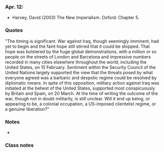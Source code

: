 ### Apr. 12:

- Harvey, David (2003) The New Imperialism. Oxford: Chapter 5.

### Quotes

"The timing is significant. War against Iraq, though seemingly imminent, had yet to begin and the faint hope still stirred that it could be stopped. That hope was bolstered by the huge global demonstrations, with a million or so people on the streets of London and Barcelona and impressive numbers recorded in many cities elsewhere throughout the world, including the United States, on 15 February. Sentiment within the Security Council of the United Nations largely supported the view that the threats posed by what everyone agreed was a barbaric and despotic regime could be resolved by diplomatic means. In spite of this opposition, military action against Iraq was initiated at the behest of the United States, supported most conspicuously by Britain and Spain, on 20 March. At the time of writing the outcome of the war, though not in doubt militarily, is still unclear. Will it end up being, or appearing to be, a colonial occupation, a US-imposed clientelist regime, or a genuine liberation?"

### Notes

-

### Class notes
